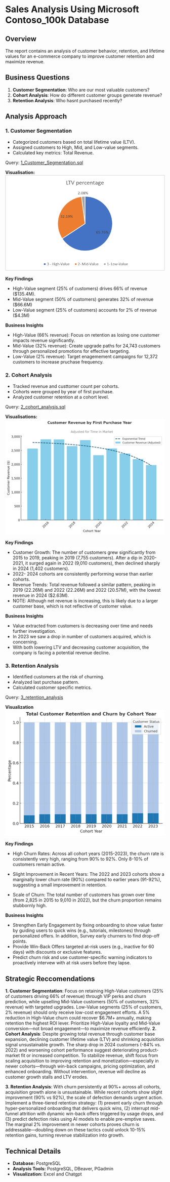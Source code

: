 # Sales Analysis Using Microsoft Contoso_100k Database

## Overview 
The report contains an analysis of customer behavior, retention, and lifetime values for an e-commerce company to improve customer retention and maximize revenue.

## Business Questions 
1. **Customer Segmentation**: Who are our most valuable customers?
2. **Cohort Analysis**: How do different customer groups generate revenue?
3. **Retention Analysis**: Who hasnt purchased recently? 

## Analysis Approach

### 1. Customer Segmentation 
- Categorized customers based on total lifetime value (LTV).
- Assigned customers to High, Mid, and Low-value segments.
- Calculated key metrics: Total Revenue.

Query: [1_Customer_Segmentation.sql](/1_Customer_Segmentation%20.sql)

**Visualisation:** 
![alt text](image.png)

**Key Findings**
- High-Value segment (25% of customers) drives 66% of revenue ($135.4M).
- Mid-Value segment (50% of customers) generates 32% of revenue ($66.6M)
- Low-Value segment (25% of customers) accounts for 2% of revenue ($4.3M)


**Business Insights** 
- High-Value (66% revenue): Focus on retention as losing one customer impacts revenue significantly. 
- Mid-Value (32% revenue): Create upgrade paths for 24,743 customers through personalized promotions for effective targeting. 
- Low-Value (2% revenue): Target enagemement campaigns for 12,372 customers to increase pruchase frequency. 



### 2. Cohort Analysis 
- Tracked revenue and custtomer count per cohorts.
- Cohorts were grouped by year of first purchase. 
- Analyzed customer retention at a cohort level.

Query: [2_cohort_analysis.sql](/2_cohort_analysis.sql)

**Visualisations:**
![alt text](2_cohort_analysis.png)

**Key Findings**
- Customer Growth: The number of customers grew significantly from 2015 to 2019, peaking in 2019 (7,755 customers). After a dip in 2020-2021, it surged again in 2022 (9,010 customers), then declined sharply in 2024 (1,402 customers).
- 2022- 2024 cohorts are consistently performing worse than earlier cohorts. 
- Revenue Trends: Total revenue followed a similar pattern, peaking in 2019 (22.26M) and 2022 (22.26M) and 2022 (20.57M), with the lowest revenue in 2024 ($2.63M).
- NOTE: Although net revenue is increasing, this is likely due to a larger customer base, which is not reflective of customer value. 

**Business Insights** 
- Value extracted from customers is decreasing over time and needs further investigation. 
- In 2023 we saw a drop in number of customers acquired, which is concerning.
- With both lowering LTV and decreasing customer acquisition, the company is facing a potential revenue decline. 


### 3. Retention Analysis 
- Identified customers at the risk of churning.
- Analyzed last purchase pattern.
- Calculated customer specific metrics.


Query: [3_retention_analysis](/3_retention_analysis.sql)

**Visualization**
![alt text](3_customer_churn_cohort_year.png)


**Key Findings**
- High Churn Rates: Across all cohort years (2015-2023), the churn rate is consistently very high, ranging from 90% to 92%. Only 8-10% of customers remain active.

- Slight Improvement in Recent Years: The 2022 and 2023 cohorts show a marginally lower churn rate (90%) compared to earlier years (91-92%), suggesting a small improvement in retention.

- Scale of Churn: The total number of customers has grown over time (from 2,825 in 2015 to 9,010 in 2022), but the churn proportion remains stubbornly high.

**Business Insights** 
- Strengthen Early Engagement by fixing onboarding to show value faster by guiding users to quick wins (e.g., tutorials, milestones) through personalized offers. In addition, Survey early churners to find drop-off points.
- Provide Win-Back Offers targeted at-risk users (e.g., inactive for 60 days) with discounts or exclusive features.
- Predict churn risk and use customer-specific warning indicators to proactively intervew with at risk users before they lapse. 

## Strategic Reccomendations 
**1. Customer Segmentation**:  Focus on retaining High-Value customers (25% of customers driving 66% of revenue) through VIP perks and churn prediction, while upselling Mid-Value customers (50% of customers, 32% revenue) with targeted upgrades. Low-Value segments (25% of customers, 2% revenue) should only receive low-cost engagement efforts. A 5% reduction in High-Value churn could recover $6.7M+ annually, making retention the highest ROI lever. Prioritize High-Value loyalty and Mid-Value conversion—not broad engagement—to maximize revenue efficiently. 
**2. Cohort Analysis**: Despite growing total revenue through customer base expansion, declining customer lifetime value (LTV) and shrinking acquisition signal unsustainable growth. The sharp drop in 2024 customers (-84% vs. 2022) and worsening cohort performance suggest deteriorating product-market fit or increased competition. To stabilize revenue, shift focus from scaling acquisition to improving retention and monetization—especially in newer cohorts—through win-back campaigns, pricing optimization, and enhanced onboarding. Without intervention, revenue will decline as customer growth stalls and LTV erodes.

**3. Retention Analysis**: With churn persistently at 90%+ across all cohorts, acquisition growth alone is unsustainable. While recent cohorts show slight improvement (90% vs 92%), the scale of defection demands urgent action. Implement a three-tiered retention strategy: (1) prevent early churn through hyper-personalized onboarding that delivers quick wins, (2) interrupt mid-funnel attrition with dynamic win-back offers triggered by usage drops, and (3) predict defection risks using AI models to enable pre-emptive saves. The marginal 2% improvement in newer cohorts proves churn is addressable—doubling down on these tactics could unlock 10-15% retention gains, turning revenue stabilization into growth.
## Technical Details 
- **Database:** PostgreSQL
- **Analysis Tools:** PostgreSQL, DBeaver, PGadmin
- **Visualization:** Excel and Chatgpt
